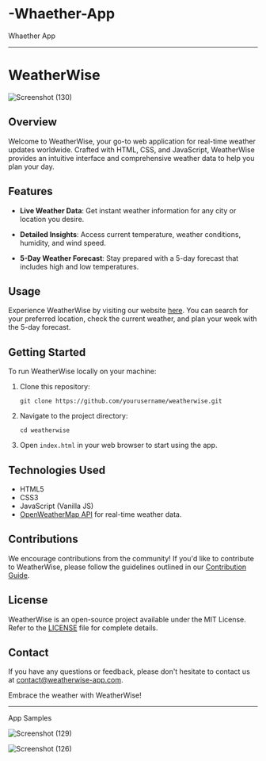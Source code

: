 # -Whaether-App
Whaether App

---

# WeatherWise


![Screenshot (130)](https://github.com/Usee1234/-Whaether-App/assets/94893243/1b382d64-2cce-4965-af82-3b697afbd3ac)

## Overview

Welcome to WeatherWise, your go-to web application for real-time weather updates worldwide. Crafted with HTML, CSS, and JavaScript, WeatherWise provides an intuitive interface and comprehensive weather data to help you plan your day.

## Features

- **Live Weather Data**: Get instant weather information for any city or location you desire.

- **Detailed Insights**: Access current temperature, weather conditions, humidity, and wind speed.

- **5-Day Weather Forecast**: Stay prepared with a 5-day forecast that includes high and low temperatures.

  

## Usage

Experience WeatherWise by visiting our website [here](https://weatherwise-app.com). You can search for your preferred location, check the current weather, and plan your week with the 5-day forecast.

## Getting Started

To run WeatherWise locally on your machine:

1. Clone this repository:

   ```
   git clone https://github.com/yourusername/weatherwise.git
   ```

2. Navigate to the project directory:

   ```
   cd weatherwise
   ```

3. Open `index.html` in your web browser to start using the app.

## Technologies Used

- HTML5
- CSS3
- JavaScript (Vanilla JS)
- [OpenWeatherMap API](https://openweathermap.org/api) for real-time weather data.

## Contributions

We encourage contributions from the community! If you'd like to contribute to WeatherWise, please follow the guidelines outlined in our [Contribution Guide](CONTRIBUTING.md).

## License

WeatherWise is an open-source project available under the MIT License. Refer to the [LICENSE](LICENSE) file for complete details.

## Contact

If you have any questions or feedback, please don't hesitate to contact us at [contact@weatherwise-app.com](mailto:contact@weatherwise-app.com).

Embrace the weather with WeatherWise!

---

App Samples



![Screenshot (129)](https://github.com/Usee1234/-Whaether-App/assets/94893243/39896e66-c228-4199-ae27-fd3086c17413)


![Screenshot (126)](https://github.com/Usee1234/-Whaether-App/assets/94893243/01d140c3-0dea-49a9-8ad3-eaa18d6586a1)

